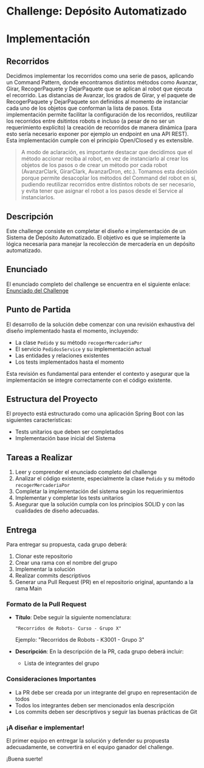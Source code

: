 # Challenge: Depósito Automatizado

# Implementación

## Recorridos
Decidimos implementar los recorridos como una serie de pasos, aplicando un Command Pattern, donde encontramos distintos métodos como Avanzar, Girar, RecogerPaquete y DejarPaquete que se aplican al robot que ejecuta el recorrido. Las distancias de Avanzar, los grados de Girar, y el paquete de RecogerPaquete y DejarPaquete son definidos al momento de instanciar cada uno de los objetos que conforman la lista de pasos. Esta implementación permite facilitar la configuración de los recorridos, reutilizar los recorridos entre dsitintos robots e incluso (a pesar de no ser un requerimiento explícito) la creación de recorridos de manera dinámica (para esto sería necesario exponer por ejemplo un endpoint en una API REST). Esta implementación cumple con el principio Open/Closed y es extensible.

> A modo de aclaración, es importante destacar que decidimos que el método accionar reciba al robot, en vez de instanciarlo al crear los objetos de los pasos o de crear un método por cada robot (AvanzarClark, GirarClark, AvanzarDron, etc.). Tomamos esta decisión porque permite desacoplar los métodos del Command del robot en sí, pudiendo reutilizar recorridos entre distintos robots de ser necesario, y evita tener que asignar el robot a los pasos desde el Service al instanciarlos. 

## Descripción
Este challenge consiste en completar el diseño e implementación de un Sistema de Depósito Automatizado. El objetivo es que se implemente la lógica necesaria para manejar la recolección de mercadería en un depósito automatizado.

## Enunciado
El enunciado completo del challenge se encuentra en el siguiente enlace:
[Enunciado del Challenge](https://drive.google.com/file/d/1ral7PhIiNDQxJSnp7kfOgPcIAfM8S4Y9/view?usp=drive_link)

## Punto de Partida
El desarrollo de la solución debe comenzar con una revisión exhaustiva del diseño implementado hasta el momento, incluyendo:
- La clase `Pedido` y su método `recogerMercaderiaPor`
- El servicio `PedidosService` y su implementación actual
- Las entidades y relaciones existentes
- Los tests implementados hasta el momento

Esta revisión es fundamental para entender el contexto y asegurar que la implementación se integre correctamente con el código existente.

## Estructura del Proyecto
El proyecto está estructurado como una aplicación Spring Boot con las siguientes características:
- Tests unitarios que deben ser completados
- Implementación base inicial del Sistema

## Tareas a Realizar
1. Leer y comprender el enunciado completo del challenge
2. Analizar el código existente, especialmente la clase `Pedido` y su método `recogerMercaderiaPor`
3. Completar la implementación del sistema según los requerimientos
4. Implementar y completar los tests unitarios
5. Asegurar que la solución cumpla con los principios SOLID y con las cualidades de diseño adecuadas.


## Entrega
Para entregar su propuesta, cada grupo deberá:

1. Clonar este repositorio
2. Crear una rama con el nombre del grupo
3. Implementar la solución
4. Realizar commits descriptivos
5. Generar una Pull Request (PR) en el repositorio original, apuntando a la rama Main

### Formato de la Pull Request
- **Título**: Debe seguir la siguiente nomenclatura:
  ```
  "Recorridos de Robots- Curso - Grupo X"
  ```
  Ejemplo: "Recorridos de Robots - K3001 - Grupo 3"

- **Descripción**: En la descripción de la PR, cada grupo deberá incluir:
  - Lista de integrantes del grupo

### Consideraciones Importantes
- La PR debe ser creada por un integrante del grupo en representación de todos
- Todos los integrantes deben ser mencionados enla descripción
- Los commits deben ser descriptivos y seguir las buenas prácticas de Git

### ¡A diseñar e implementar!
El primer equipo en entregar la solución y defender su propuesta adecuadamente, se convertirá en el equipo ganador del challenge.

¡Buena suerte! 


